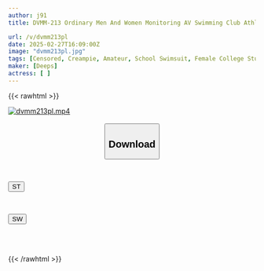 ```yaml
---
author: j91
title: DVMM-213 Ordinary Men And Women Monitoring AV Swimming Club Athletes Only A Female College Student In A Competitive Swimsuit Challenges Breaststroke With A Fixed Vibrator! If She Can Swim The Whole Length Of The Pool With A Vibrator Inserted In Her Pussy So Hard That It Shakes The Surface Of The Water, She Will Win A Huge Prize! A College Girl Who Gave Up Midway Because Her Legs Were Shaking And She Was Drowning, Gets Fucked Underwater Immediately! A Soaked Pool...

url: /v/dvmm213pl
date: 2025-02-27T16:09:00Z
image: "dvmm213pl.jpg"
tags: [Censored, Creampie, Amateur, School Swimsuit, Female College Student, Athlete	]
maker: [Deeps]
actress: [ ]
---
```



{{< rawhtml >}}

<div class="video" data-videoid="Kk02djXM4DU0OLb">
    <a href="javascript:;">
        <img src="/v/dvmm213pl/dvmm213pl.jpg" width="WIDTH" height="HEIGHT" alt="dvmm213pl.mp4" loading="lazy">
    </a>
</div>

<script type="text/javascript" src="https://j91.asia/asset/on-demand-st.js"></script>

<br>
  <link rel="stylesheet" href="https://j91.asia/asset/bs5.css">
  
  <center>
  <button class="btn btn-primary" type="button" data-bs-toggle="collapse" data-bs-target=".multi-collapse" aria-expanded="false" aria-controls="multiCollapseExample1 multiCollapseExample2"><h2>Download</h2></button></center>
</p>
<div class="row">
  <div class="col">
    <div class="collapse multi-collapse" id="multiCollapseExample1">
      <div class="card card-body">
	      	      <br>
<div class="buttons">  
<p><a href="/v/dvmm213pl/st.html" target="_blank"><button class="btn-hover color-3"><i class="fa fa-download"></i> ST</button></a></p></div>
    </div>
  </div>
</div>
  <div class="col">
    <div class="collapse multi-collapse" id="multiCollapseExample2">
      <div class="card card-body">
	      <br>
<div class="buttons">
<p><a href="/v/dvmm213pl/sw.html" target="_blank"><button class="btn-hover color-2"><i class="fa fa-download"></i> SW</button></a></p></div>
<br><br>
      </div>
    </div>
  </div>
</div>

{{< /rawhtml >}}